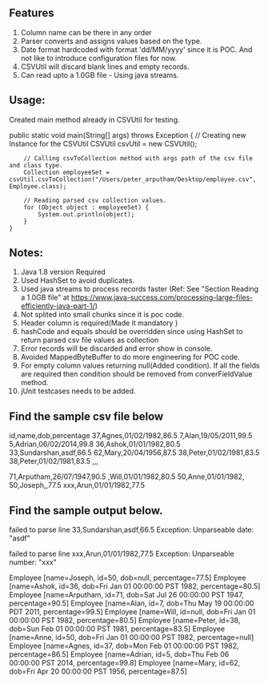 Features
---------
1. Column name can be there in any order
2. Parser converts and assigns values based on the type.
3. Date format hardcoded with format 'dd/MM/yyyy' since it is POC. And not like to introduce configuration files for now.
4. CSVUtil will discard blank lines and empty records.
5. Can read upto a 1.0GB file - Using java streams.

Usage:
------
Created main method already in CSVUtil for testing.

public static void main(String[] args) throws Exception {
		// Creating new Instance for the CSVUtil
		CSVUtil csvUtil = new CSVUtil();

		// Calling csvToCollection method with args path of the csv file and class type.
		Collection employeeSet = csvUtil.csvToCollection("/Users/peter_arputham/Desktop/employee.csv", Employee.class);

		// Reading parsed csv collection values.
		for (Object object : employeeSet) {
			System.out.println(object);
		}
	}



Notes:
------
1. Java 1.8 version Required
2. Used HashSet to avoid duplicates.
3. Used java streams to process records faster (Ref: See "Section Reading a 1.0GB file" at https://www.java-success.com/processing-large-files-efficiently-java-part-1/)
4. Not splited into small chunks since it is poc code.
5. Header column is required(Made it mandatory )
6. hashCode and equals should be overridden since using HashSet to return parsed csv file values as collection
7. Error records will be discarded and error show in console.
8. Avoided MappedByteBuffer to do more engineering for POC code.
9. For empty column values returning null(Added condition). If all the fields are required then condition should be removed from converFieldValue method.
10. jUnit testcases needs to be added.

Find the sample csv file below
------------------------------
id,name,dob,percentage
37,Agnes,01/02/1982,86.5
7,Alan,19/05/2011,99.5
5,Adrian,06/02/2014,99.8
36,Ashok,01/01/1982,80.5
33,Sundarshan,asdf,66.5
62,Mary,20/04/1956,87.5
38,Peter,01/02/1981,83.5
38,Peter,01/02/1981,83.5
,,,

71,Arputham,26/07/1947,90.5
,Will,01/01/1982,80.5
50,Anne,01/01/1982,
50,Joseph,,77.5
xxx,Arun,01/01/1982,77.5

Find the sample output below.
-----------------------------
failed to parse line 33,Sundarshan,asdf,66.5 Exception: Unparseable date: "asdf"

failed to parse line xxx,Arun,01/01/1982,77.5 Exception: Unparseable number: "xxx"

Employee [name=Joseph, id=50, dob=null, percentage=77.5]
Employee [name=Ashok, id=36, dob=Fri Jan 01 00:00:00 PST 1982, percentage=80.5]
Employee [name=Arputham, id=71, dob=Sat Jul 26 00:00:00 PST 1947, percentage=90.5]
Employee [name=Alan, id=7, dob=Thu May 19 00:00:00 PDT 2011, percentage=99.5]
Employee [name=Will, id=null, dob=Fri Jan 01 00:00:00 PST 1982, percentage=80.5]
Employee [name=Peter, id=38, dob=Sun Feb 01 00:00:00 PST 1981, percentage=83.5]
Employee [name=Anne, id=50, dob=Fri Jan 01 00:00:00 PST 1982, percentage=null]
Employee [name=Agnes, id=37, dob=Mon Feb 01 00:00:00 PST 1982, percentage=86.5]
Employee [name=Adrian, id=5, dob=Thu Feb 06 00:00:00 PST 2014, percentage=99.8]
Employee [name=Mary, id=62, dob=Fri Apr 20 00:00:00 PST 1956, percentage=87.5]
